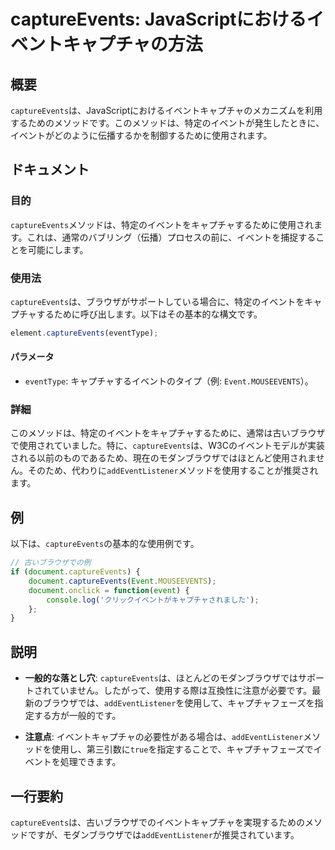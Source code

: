 <!--
Meta Description: # captureEvents: JavaScriptにおけるイベントキャプチャの方法 ## 概要 `captureEvents`は、JavaScriptにおけるイベントキャプチャのメカニズムを利用するためのメソッドです。このメソッドは、特定のイベントが発生したときに、イベントがどのように伝播するか...
Meta Keywords: captureevents, addeventlistener, event, document, このメソッドは
-->

# captureEvents: JavaScriptにおけるイベントキャプチャの方法

## 概要
`captureEvents`は、JavaScriptにおけるイベントキャプチャのメカニズムを利用するためのメソッドです。このメソッドは、特定のイベントが発生したときに、イベントがどのように伝播するかを制御するために使用されます。

## ドキュメント
### 目的
`captureEvents`メソッドは、特定のイベントをキャプチャするために使用されます。これは、通常のバブリング（伝播）プロセスの前に、イベントを捕捉することを可能にします。

### 使用法
`captureEvents`は、ブラウザがサポートしている場合に、特定のイベントをキャプチャするために呼び出します。以下はその基本的な構文です。

```javascript
element.captureEvents(eventType);
```

#### パラメータ
- `eventType`: キャプチャするイベントのタイプ（例: `Event.MOUSEEVENTS`）。

### 詳細
このメソッドは、特定のイベントをキャプチャするために、通常は古いブラウザで使用されていました。特に、`captureEvents`は、W3Cのイベントモデルが実装される以前のものであるため、現在のモダンブラウザではほとんど使用されません。そのため、代わりに`addEventListener`メソッドを使用することが推奨されます。

## 例
以下は、`captureEvents`の基本的な使用例です。

```javascript
// 古いブラウザでの例
if (document.captureEvents) {
    document.captureEvents(Event.MOUSEEVENTS);
    document.onclick = function(event) {
        console.log('クリックイベントがキャプチャされました');
    };
}
```

## 説明
- **一般的な落とし穴**: `captureEvents`は、ほとんどのモダンブラウザではサポートされていません。したがって、使用する際は互換性に注意が必要です。最新のブラウザでは、`addEventListener`を使用して、キャプチャフェーズを指定する方が一般的です。
  
- **注意点**: イベントキャプチャの必要性がある場合は、`addEventListener`メソッドを使用し、第三引数に`true`を指定することで、キャプチャフェーズでイベントを処理できます。

## 一行要約
`captureEvents`は、古いブラウザでのイベントキャプチャを実現するためのメソッドですが、モダンブラウザでは`addEventListener`が推奨されています。